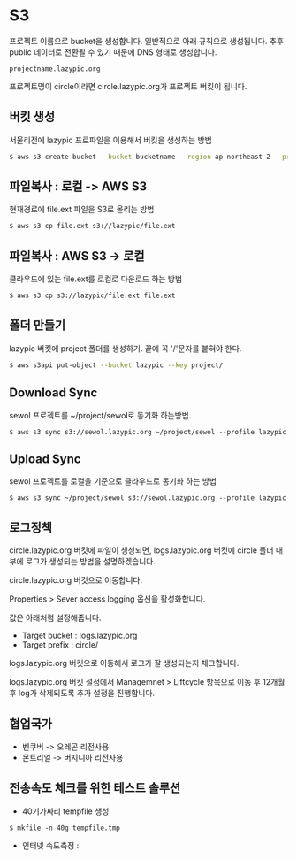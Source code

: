 # S3

프로젝트 이름으로 bucket을 생성합니다.
일반적으로 아래 규칙으로 생성됩니다.
추후 public 데이터로 전환될 수 있기 때문에 DNS 형태로 생성합니다.

```
projectname.lazypic.org
```

프로젝트명이 circle이라면 circle.lazypic.org가 프로젝트 버킷이 됩니다.

## 버킷 생성
서울리전에 lazypic 프로파일을 이용해서 버킷을 생성하는 방법

```bash
$ aws s3 create-bucket --bucket bucketname --region ap-northeast-2 --profile lazypic
```

## 파일복사 : 로컬 -> AWS S3

현재경로에 file.ext 파일을 S3로 올리는 방법

```bash
$ aws s3 cp file.ext s3://lazypic/file.ext
```

## 파일복사 : AWS S3 -> 로컬
클라우드에 있는 file.ext를 로컬로 다운로드 하는 방법

```bash
$ aws s3 cp s3://lazypic/file.ext file.ext
```

## 폴더 만들기
lazypic 버킷에 project 폴더를 생성하기. 끝에 꼭 '/'문자를 붙혀야 한다.

```bash
$ aws s3api put-object --bucket lazypic --key project/
```

## Download Sync
sewol 프로젝트를 ~/project/sewol로 동기화 하는방법.

```
$ aws s3 sync s3://sewol.lazypic.org ~/project/sewol --profile lazypic
```

## Upload Sync
sewol 프로젝트를 로컬을 기준으로 클라우드로 동기화 하는 방법

```
$ aws s3 sync ~/project/sewol s3://sewol.lazypic.org --profile lazypic
```
## 로그정책
circle.lazypic.org 버킷에 파일이 생성되면, logs.lazypic.org 버킷에 circle 폴더 내부에 로그가 생성되는 방법을 설명하겠습니다.

circle.lazypic.org 버킷으로 이동합니다.

Properties > Sever access logging 옵션을 활성화합니다.

값은 아래처럼 설정해줍니다.
- Target bucket : logs.lazypic.org
- Target prefix : circle/

logs.lazypic.org 버킷으로 이동해서 로그가 잘 생성되는지 체크합니다.

logs.lazypic.org 버킷 설정에서 Managemnet > Liftcycle 항목으로 이동 후 12개월 후 log가 삭제되도록 추가 설정을 진행합니다.

## 협업국가
- 벤쿠버 -> 오레곤 리전사용
- 몬트리얼 -> 버지니아 리전사용

## 전송속도 체크를 위한 테스트 솔루션
- 40기가짜리 tempfile 생성
```
$ mkfile -n 40g tempfile.tmp
```
- 인터넷 속도측정 : 

